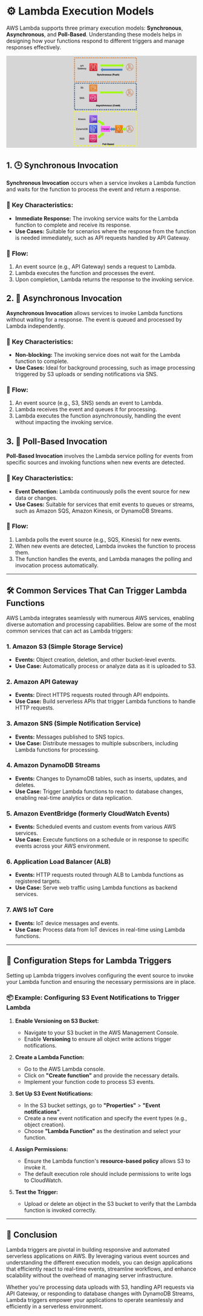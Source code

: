 # ⚙️ **Lambda Execution Models**

AWS Lambda supports three primary execution models: **Synchronous**, **Asynchronous**, and **Poll-Based**. Understanding these models helps in designing how your functions respond to different triggers and manage responses effectively.

<div style="text-align: center;">
    <img src="images/lambda-execution-models.png" alt="Lambda Execution Models" />
</div>

## 1. 🕒 **Synchronous Invocation**

**Synchronous Invocation** occurs when a service invokes a Lambda function and waits for the function to process the event and return a response.

### 📌 **Key Characteristics:**

- **Immediate Response:** The invoking service waits for the Lambda function to complete and receive its response.
- **Use Cases:** Suitable for scenarios where the response from the function is needed immediately, such as API requests handled by API Gateway.

### 🔄 **Flow:**

1. An event source (e.g., API Gateway) sends a request to Lambda.
2. Lambda executes the function and processes the event.
3. Upon completion, Lambda returns the response to the invoking service.

## 2. 🔄 **Asynchronous Invocation**

**Asynchronous Invocation** allows services to invoke Lambda functions without waiting for a response. The event is queued and processed by Lambda independently.

### 📌 **Key Characteristics:**

- **Non-blocking:** The invoking service does not wait for the Lambda function to complete.
- **Use Cases:** Ideal for background processing, such as image processing triggered by S3 uploads or sending notifications via SNS.

### 🔄 **Flow:**

1. An event source (e.g., S3, SNS) sends an event to Lambda.
2. Lambda receives the event and queues it for processing.
3. Lambda executes the function asynchronously, handling the event without impacting the invoking service.

## 3. 🐘 **Poll-Based Invocation**

**Poll-Based Invocation** involves the Lambda service polling for events from specific sources and invoking functions when new events are detected.

### 📌 **Key Characteristics:**

- **Event Detection:** Lambda continuously polls the event source for new data or changes.
- **Use Cases:** Suitable for services that emit events to queues or streams, such as Amazon SQS, Amazon Kinesis, or DynamoDB Streams.

### 🔄 **Flow:**

1. Lambda polls the event source (e.g., SQS, Kinesis) for new events.
2. When new events are detected, Lambda invokes the function to process them.
3. The function handles the events, and Lambda manages the polling and invocation process automatically.

---

## 🛠️ **Common Services That Can Trigger Lambda Functions**

AWS Lambda integrates seamlessly with numerous AWS services, enabling diverse automation and processing capabilities. Below are some of the most common services that can act as Lambda triggers:

### 1. **Amazon S3 (Simple Storage Service)**

- **Events:** Object creation, deletion, and other bucket-level events.
- **Use Case:** Automatically process or analyze data as it is uploaded to S3.

### 2. **Amazon API Gateway**

- **Events:** Direct HTTPS requests routed through API endpoints.
- **Use Case:** Build serverless APIs that trigger Lambda functions to handle HTTP requests.

### 3. **Amazon SNS (Simple Notification Service)**

- **Events:** Messages published to SNS topics.
- **Use Case:** Distribute messages to multiple subscribers, including Lambda functions for processing.

### 4. **Amazon DynamoDB Streams**

- **Events:** Changes to DynamoDB tables, such as inserts, updates, and deletes.
- **Use Case:** Trigger Lambda functions to react to database changes, enabling real-time analytics or data replication.

### 5. **Amazon EventBridge (formerly CloudWatch Events)**

- **Events:** Scheduled events and custom events from various AWS services.
- **Use Case:** Execute functions on a schedule or in response to specific events across your AWS environment.

### 6. **Application Load Balancer (ALB)**

- **Events:** HTTP requests routed through ALB to Lambda functions as registered targets.
- **Use Case:** Serve web traffic using Lambda functions as backend services.

### 7. **AWS IoT Core**

- **Events:** IoT device messages and events.
- **Use Case:** Process data from IoT devices in real-time using Lambda functions.

---

## 📝 **Configuration Steps for Lambda Triggers**

Setting up Lambda triggers involves configuring the event source to invoke your Lambda function and ensuring the necessary permissions are in place.

### 📦 **Example: Configuring S3 Event Notifications to Trigger Lambda**

1. **Enable Versioning on S3 Bucket:**

   - Navigate to your S3 bucket in the AWS Management Console.
   - Enable **Versioning** to ensure all object write actions trigger notifications.

2. **Create a Lambda Function:**

   - Go to the AWS Lambda console.
   - Click on **"Create function"** and provide the necessary details.
   - Implement your function code to process S3 events.

3. **Set Up S3 Event Notifications:**

   - In the S3 bucket settings, go to **"Properties"** > **"Event notifications"**.
   - Create a new event notification and specify the event types (e.g., object creation).
   - Choose **"Lambda Function"** as the destination and select your function.

4. **Assign Permissions:**

   - Ensure the Lambda function's **resource-based policy** allows S3 to invoke it.
   - The default execution role should include permissions to write logs to CloudWatch.

5. **Test the Trigger:**

   - Upload or delete an object in the S3 bucket to verify that the Lambda function is invoked correctly.

---

## 🏁 **Conclusion**

Lambda triggers are pivotal in building responsive and automated serverless applications on AWS. By leveraging various event sources and understanding the different execution models, you can design applications that efficiently react to real-time events, streamline workflows, and enhance scalability without the overhead of managing server infrastructure.

Whether you're processing data uploads with S3, handling API requests via API Gateway, or responding to database changes with DynamoDB Streams, Lambda triggers empower your applications to operate seamlessly and efficiently in a serverless environment.

